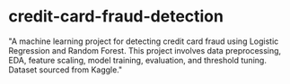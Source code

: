 # credit-card-fraud-detection
"A machine learning project for detecting credit card fraud using Logistic Regression and Random Forest. This project involves data preprocessing, EDA, feature scaling, model training, evaluation, and threshold tuning. Dataset sourced from Kaggle."
